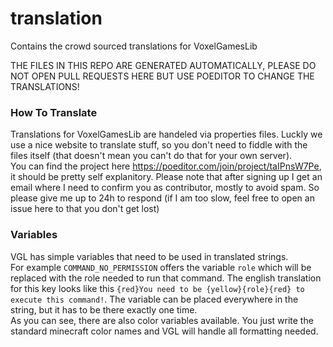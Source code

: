 # translation
Contains the crowd sourced translations for VoxelGamesLib

THE FILES IN THIS REPO ARE GENERATED AUTOMATICALLY, PLEASE DO NOT OPEN PULL REQUESTS HERE BUT USE POEDITOR TO CHANGE THE TRANSLATIONS!

### How To Translate
Translations for VoxelGamesLib are handeled via properties files. Luckly we use a nice website to translate stuff, so you don't need to fiddle with the files itself (that doesn't mean you can't do that for your own server).  
You can find the project here https://poeditor.com/join/project/taIPnsW7Pe, it should be pretty self explanitory. Please note that after signing up I get an email where I need to confirm you as contributor, mostly to avoid spam. So please give me up to 24h to respond (if I am too slow, feel free to open an issue here to that you don't get lost)   


### Variables
VGL has simple variables that need to be used in translated strings.  
For example `COMMAND_NO_PERMISSION` offers the variable `role` which will be replaced with the role needed to run that command. The english translation for this key looks like this `{red}You need to be {yellow}{role}{red} to execute this command!`. The variable can be placed everywhere in the string, but it has to be there exactly one time.  
As you can see, there are also color variables available. You just write the standard minecraft color names and VGL will handle all formatting needed.